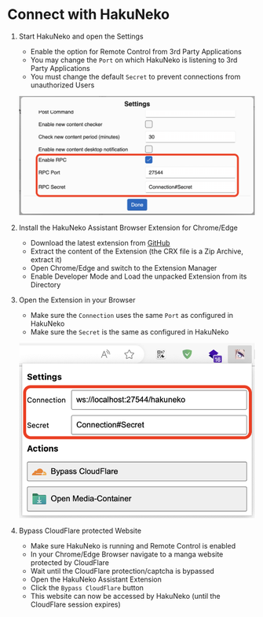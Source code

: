 # Connect with HakuNeko

1. Start HakuNeko and open the Settings
   - Enable the option for Remote Control from 3rd Party Applications
   - You may change the `Port` on which HakuNeko is listening to 3rd Party Applications
   - You must change the default `Secret` to prevent connections from unauthorized Users

   ![](./hakuneko-rpc.png)

2. Install the HakuNeko Assistant Browser Extension for Chrome/Edge
   - Download the latest extension from [GitHub](https://github.com/manga-download/haruneko-assistant/releases)
   - Extract the content of the Extension (the CRX file is a Zip Archive, extract it)
   - Open Chrome/Edge and switch to the Extension Manager
   - Enable Developer Mode and Load the unpacked Extension from its Directory

3. Open the Extension in your Browser
   - Make sure the `Connection` uses the same `Port` as configured in HakuNeko
   - Make sure the `Secret` is the same as configured in HakuNeko

   ![](./hakuneko-assistant.png)

4. Bypass CloudFlare protected Website
   - Make sure HakuNeko is running and Remote Control is enabled
   - In your Chrome/Edge Browser navigate to a manga website protected by CloudFlare
   - Wait until the CloudFlare protection/captcha is bypassed
   - Open the HakuNeko Assistant Extension
   - Click the `Bypass CloudFlare` button
   - This website can now be accessed by HakuNeko (until the CloudFlare session expires)
